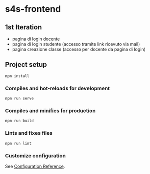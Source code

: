 # s4s-frontend

## 1st Iteration
- pagina di login docente
- pagina di login studente (accesso tramite link ricevuto via mail)
- pagina creazione classe (accesso per docente da pagina di login)



## Project setup
```
npm install
```

### Compiles and hot-reloads for development
```
npm run serve
```

### Compiles and minifies for production
```
npm run build
```

### Lints and fixes files
```
npm run lint
```

### Customize configuration
See [Configuration Reference](https://cli.vuejs.org/config/).

